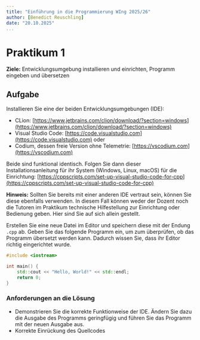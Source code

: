 ```yaml
---
title: "Einführung in die Programmierung WIng 2025/26"
author: [Benedict Reuschling]
date: "20.10.2025"
...
```


# Praktikum 1

**Ziele:** Entwicklungsumgebung installieren und einrichten, Programm eingeben
und übersetzen

## Aufgabe

Installieren Sie eine der beiden Entwicklungsumgebungen (IDE):

- CLion: [https://www.jetbrains.com/clion/download/?section=windows](https://www.jetbrains.com/clion/download/?section=windows)
- Visual Studio Code: [https://code.visualstudio.com](https://code.visualstudio.com) oder
- Codium, dessen freie Version ohne Telemetrie: [https://vscodium.com](https://vscodium.com)

Beide sind funktional identisch. Folgen Sie dann dieser Installationsanleitung
für ihr System (Windows, Linux, macOS) für die Einrichtung:
[https://cppscripts.com/set-up-visual-studio-code-for-cpp](https://cppscripts.com/set-up-visual-studio-code-for-cpp)

**Hinweis:** Sollten Sie bereits mit einer anderen IDE vertraut sein, können
Sie diese ebenfalls verwenden. In diesem Fall können weder der Dozent noch die
Tutoren im Praktikum technische Hilfestellung zur Einrichtung oder Bedienung
geben. Hier sind Sie auf sich allein gestellt.

Erstellen Sie eine neue Datei im Editor und speichern diese mit der Endung
`.cpp` ab. Geben Sie das folgende Programm ein, um zum überprüfen, ob das
Programm übersetzt werden kann. Dadurch wissen Sie, dass ihr Editor richtig
eingerichtet wurde.

```cpp
#include <iostream>

int main() {
    std::cout << "Hello, World!" << std::endl;
    return 0;
}
```

### Anforderungen an die Lösung

- Demonstrieren Sie die korrekte Funktionweise der IDE. Ändern Sie dazu die
  Ausgabe des Programms geringfügig und führen Sie das Programm mit der neuen
  Ausgabe aus.
- Korrekte Einrückung des Quellcodes

<!-- ## Aufgabe 2 -->

<!-- Erweitern Sie das obige Programm um zwei Variablen und eine Konstante: -->
<!---->
<!-- - `zwei`: eine vorzeichenlose, ganzzahlige Konstante, -->
<!-- - `meinwert`: eine ganzzahlige Variable, -->
<!-- - `andererwert`: eine Variable mit dem Wert `-3`. Wählen Sie hier selbst einen -->
<!--   passenden Datentyp. -->
<!---->
<!-- Lassen Sie ihr Programm die folgenden Aktionen durchführen: -->
<!---->
<!-- 1. Geben Sie alle Variablen klar erkennbar auf dem Bildschirm aus. -->
<!-- 2. Weisen Sie `meinwert` den Wert der Konstanten zu. -->
<!-- 3. Erhöhen Sie anschliessend den Wert von `andererwert` um eins. -->
<!-- 4. Geben Sie beide gerade geänderten Variablen erneut aus. -->
<!-- 5. Ändern Sie das Programm so, dass die Variablen `meinwert` und `andererwert` -->
<!--    jeweils den Wert der anderen Variablen enthält. Geben Sie nach dem Tausch -->
<!--    die Variablen erneut aus. -->
<!-- 6. Sehen Sie sich die Werte der Variablen während der Ausführung in der IDE an. -->
<!--    Setzen Sie dazu einen Breakpoint und führen dann das Programm im -->
<!--    Einzelschritt fort. Fügen Sie die Variablen `meinwert` und `andererwert` dem -->
<!--    Watch-Fenster hinzu und beobachten Sie, wie diese sich während der Ausführung -->
<!--    verändern. -->
<!---->
<!-- ### Anforderungen an die Lösung -->
<!---->
<!-- - Zeigen des übersetzten Programms -->
<!-- - Korrekt eingerücktes Programm im Editor -->
<!-- - Das Watch-Fenster zeigt die beiden Variablen an -->
